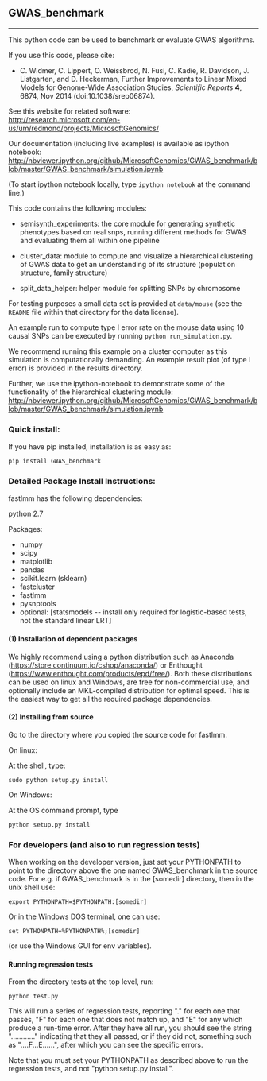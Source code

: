 ## GWAS_benchmark
-------------------------------------

This python code can be used to benchmark or evaluate GWAS algorithms.
  
If you use this code, please cite:

* C. Widmer, C. Lippert, O. Weissbrod, N. Fusi, C. Kadie, R. Davidson, J. Listgarten, and D. Heckerman, Further Improvements to Linear Mixed Models for Genome-Wide Association Studies, _Scientific Reports_ **4**, 6874, Nov 2014 (doi:10.1038/srep06874).

See this website for related software:  
http://research.microsoft.com/en-us/um/redmond/projects/MicrosoftGenomics/

Our documentation (including live examples) is available as ipython notebook:
http://nbviewer.ipython.org/github/MicrosoftGenomics/GWAS_benchmark/blob/master/GWAS_benchmark/simulation.ipynb

(To start ipython notebook locally, type `ipython notebook` at the command line.)

This code contains the following modules:

* semisynth_experiments: the core module for generating synthetic phenotypes based on real snps, running different methods for GWAS and evaluating them all within one pipeline

* cluster_data: module to compute and visualize a hierarchical clustering of GWAS data to get an understanding of its structure (population structure, family structure)

* split_data_helper: helper module for splitting SNPs by chromosome

For testing purposes a small data set is provided at `data/mouse` (see the `README` file within that directory for the data license).

An example run to compute type I error rate on the mouse data using 10 causal SNPs can be executed by running `python run_simulation.py`.

We recommend running this example on a cluster computer as this simulation is computationally demanding. An example result plot (of type I error) is provided in the results directory.

Further, we use the ipython-notebook to demonstrate some of the functionality of the hierarchical clustering module: 
http://nbviewer.ipython.org/github/MicrosoftGenomics/GWAS_benchmark/blob/master/GWAS_benchmark/simulation.ipynb

### Quick install:


If you have pip installed, installation is as easy as:

```
pip install GWAS_benchmark
```


### Detailed Package Install Instructions:


fastlmm has the following dependencies:

python 2.7

Packages:

* numpy
* scipy
* matplotlib
* pandas
* scikit.learn (sklearn)
* fastcluster
* fastlmm
* pysnptools
* optional: [statsmodels -- install only required for logistic-based tests, not the standard linear LRT]


#### (1) Installation of dependent packages

We highly recommend using a python distribution such as 
Anaconda (https://store.continuum.io/cshop/anaconda/) 
or Enthought (https://www.enthought.com/products/epd/free/).
Both these distributions can be used on linux and Windows, are free 
for non-commercial use, and optionally include an MKL-compiled distribution
for optimal speed. This is the easiest way to get all the required package
dependencies.


#### (2) Installing from source

Go to the directory where you copied the source code for fastlmm.

On linux:

At the shell, type: 
```
sudo python setup.py install
```

On Windows:

At the OS command prompt, type 
```
python setup.py install
```


### For developers (and also to run regression tests)

When working on the developer version, just set your PYTHONPATH to point to the directory
above the one named GWAS_benchmark in the source code. For e.g. if GWAS_benchmark is 
in the [somedir] directory, then in the unix shell use:
```
export PYTHONPATH=$PYTHONPATH:[somedir]
```
Or in the Windows DOS terminal, one can use: 
```
set PYTHONPATH=%PYTHONPATH%;[somedir]
```
(or use the Windows GUI for env variables).

#### Running regression tests

From the directory tests at the top level, run:
```
python test.py
```
This will run a
series of regression tests, reporting "." for each one that passes, "F" for each
one that does not match up, and "E" for any which produce a run-time error. After
they have all run, you should see the string "............" indicating that they 
all passed, or if they did not, something such as "....F...E......", after which
you can see the specific errors.

Note that you must set your PYTHONPATH as described above to run the 
regression tests, and not "python setup.py install".
